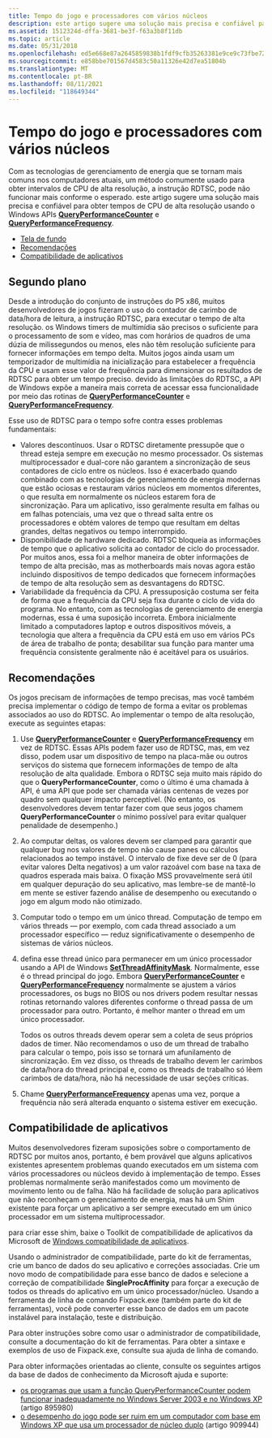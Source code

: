 ```yaml
---
title: Tempo do jogo e processadores com vários núcleos
description: este artigo sugere uma solução mais precisa e confiável para obter tempos de CPU de alta resolução usando o Windows APIs QueryPerformanceCounter e QueryPerformanceFrequency.
ms.assetid: 1512324d-dffa-3681-be3f-f63a3b8f11db
ms.topic: article
ms.date: 05/31/2018
ms.openlocfilehash: ed5e668e87a2645859838b1fdf9cfb35263381e9ce9c73fbe72232ad3d3a46cd
ms.sourcegitcommit: e858bbe701567d4583c50a11326e42d7ea51804b
ms.translationtype: MT
ms.contentlocale: pt-BR
ms.lasthandoff: 08/11/2021
ms.locfileid: "118649344"
---
```

# <a name="game-timing-and-multicore-processors"></a>Tempo do jogo e processadores com vários núcleos

Com as tecnologias de gerenciamento de energia que se tornam mais comuns nos computadores atuais, um método comumente usado para obter intervalos de CPU de alta resolução, a instrução RDTSC, pode não funcionar mais conforme o esperado. este artigo sugere uma solução mais precisa e confiável para obter tempos de CPU de alta resolução usando o Windows APIs [**QueryPerformanceCounter**](/windows/win32/api/profileapi/nf-profileapi-queryperformancecounter) e [**QueryPerformanceFrequency**](/windows/win32/api/profileapi/nf-profileapi-queryperformancefrequency).

-   [Tela de fundo](#background)
-   [Recomendações](#recommendations)
-   [Compatibilidade de aplicativos](#application-compatibility)

## <a name="background"></a>Segundo plano

Desde a introdução do conjunto de instruções do P5 x86, muitos desenvolvedores de jogos fizeram o uso do contador de carimbo de data/hora de leitura, a instrução RDTSC, para executar o tempo de alta resolução. os Windows timers de multimídia são precisos o suficiente para o processamento de som e vídeo, mas com horários de quadros de uma dúzia de milissegundos ou menos, eles não têm resolução suficiente para fornecer informações em tempo delta. Muitos jogos ainda usam um temporizador de multimídia na inicialização para estabelecer a frequência da CPU e usam esse valor de frequência para dimensionar os resultados de RDTSC para obter um tempo preciso. devido às limitações do RDTSC, a API de Windows expõe a maneira mais correta de acessar essa funcionalidade por meio das rotinas de [**QueryPerformanceCounter**](/windows/win32/api/profileapi/nf-profileapi-queryperformancecounter) e [**QueryPerformanceFrequency**](/windows/win32/api/profileapi/nf-profileapi-queryperformancefrequency).

Esse uso de RDTSC para o tempo sofre contra esses problemas fundamentais:

-   Valores descontínuos. Usar o RDTSC diretamente pressupõe que o thread esteja sempre em execução no mesmo processador. Os sistemas multiprocessador e dual-core não garantem a sincronização de seus contadores de ciclo entre os núcleos. Isso é exacerbado quando combinado com as tecnologias de gerenciamento de energia modernas que estão ociosas e restauram vários núcleos em momentos diferentes, o que resulta em normalmente os núcleos estarem fora de sincronização. Para um aplicativo, isso geralmente resulta em falhas ou em falhas potenciais, uma vez que o thread salta entre os processadores e obtém valores de tempo que resultam em deltas grandes, deltas negativos ou tempo interrompido.
-   Disponibilidade de hardware dedicado. RDTSC bloqueia as informações de tempo que o aplicativo solicita ao contador de ciclo do processador. Por muitos anos, essa foi a melhor maneira de obter informações de tempo de alta precisão, mas as motherboards mais novas agora estão incluindo dispositivos de tempo dedicados que fornecem informações de tempo de alta resolução sem as desvantagens do RDTSC.
-   Variabilidade da frequência da CPU. A pressuposição costuma ser feita de forma que a frequência da CPU seja fixa durante o ciclo de vida do programa. No entanto, com as tecnologias de gerenciamento de energia modernas, essa é uma suposição incorreta. Embora inicialmente limitado a computadores laptop e outros dispositivos móveis, a tecnologia que altera a frequência da CPU está em uso em vários PCs de área de trabalho de ponta; desabilitar sua função para manter uma frequência consistente geralmente não é aceitável para os usuários.

## <a name="recommendations"></a>Recomendações

Os jogos precisam de informações de tempo precisas, mas você também precisa implementar o código de tempo de forma a evitar os problemas associados ao uso do RDTSC. Ao implementar o tempo de alta resolução, execute as seguintes etapas:

1.  Use [**QueryPerformanceCounter**](/windows/win32/api/profileapi/nf-profileapi-queryperformancecounter) e [**QueryPerformanceFrequency**](/windows/win32/api/profileapi/nf-profileapi-queryperformancefrequency) em vez de RDTSC. Essas APIs podem fazer uso de RDTSC, mas, em vez disso, podem usar um dispositivo de tempo na placa-mãe ou outros serviços do sistema que fornecem informações de tempo de alta resolução de alta qualidade. Embora o RDTSC seja muito mais rápido do que o **QueryPerformanceCounter**, como o último é uma chamada à API, é uma API que pode ser chamada várias centenas de vezes por quadro sem qualquer impacto perceptível. (No entanto, os desenvolvedores devem tentar fazer com que seus jogos chamem **QueryPerformanceCounter** o mínimo possível para evitar qualquer penalidade de desempenho.)
2.  Ao computar deltas, os valores devem ser clamped para garantir que qualquer bug nos valores de tempo não cause panes ou cálculos relacionados ao tempo instável. O intervalo de fixe deve ser de 0 (para evitar valores Delta negativos) a um valor razoável com base na taxa de quadros esperada mais baixa. O fixação MSS provavelmente será útil em qualquer depuração do seu aplicativo, mas lembre-se de mantê-lo em mente se estiver fazendo análise de desempenho ou executando o jogo em algum modo não otimizado.
3.  Computar todo o tempo em um único thread. Computação de tempo em vários threads — por exemplo, com cada thread associado a um processador específico — reduz significativamente o desempenho de sistemas de vários núcleos.
4.  defina esse thread único para permanecer em um único processador usando a API de Windows [**SetThreadAffinityMask**](/windows/win32/api/winbase/nf-winbase-setthreadaffinitymask). Normalmente, esse é o thread principal do jogo. Embora [**QueryPerformanceCounter**](/windows/win32/api/profileapi/nf-profileapi-queryperformancecounter) e [**QueryPerformanceFrequency**](/windows/win32/api/profileapi/nf-profileapi-queryperformancefrequency) normalmente se ajustem a vários processadores, os bugs no BIOS ou nos drivers podem resultar nessas rotinas retornando valores diferentes conforme o thread passa de um processador para outro. Portanto, é melhor manter o thread em um único processador.

    Todos os outros threads devem operar sem a coleta de seus próprios dados de timer. Não recomendamos o uso de um thread de trabalho para calcular o tempo, pois isso se tornará um afunilamento de sincronização. Em vez disso, os threads de trabalho devem ler carimbos de data/hora do thread principal e, como os threads de trabalho só lêem carimbos de data/hora, não há necessidade de usar seções críticas.

5.  Chame [**QueryPerformanceFrequency**](/windows/win32/api/profileapi/nf-profileapi-queryperformancefrequency) apenas uma vez, porque a frequência não será alterada enquanto o sistema estiver em execução.

## <a name="application-compatibility"></a>Compatibilidade de aplicativos

Muitos desenvolvedores fizeram suposições sobre o comportamento de RDTSC por muitos anos, portanto, é bem provável que alguns aplicativos existentes apresentem problemas quando executados em um sistema com vários processadores ou núcleos devido à implementação de tempo. Esses problemas normalmente serão manifestados como um movimento de movimento lento ou de falha. Não há facilidade de solução para aplicativos que não reconheçam o gerenciamento de energia, mas há um Shim existente para forçar um aplicativo a ser sempre executado em um único processador em um sistema multiprocessador.

para criar esse shim, baixe o Toolkit de compatibilidade de aplicativos da Microsoft de [Windows compatibilidade de aplicativos](/archive/blogs/yongrhee/download-application-compatibility-toolkit-act-for-windows-10).

Usando o administrador de compatibilidade, parte do kit de ferramentas, crie um banco de dados do seu aplicativo e correções associadas. Crie um novo modo de compatibilidade para esse banco de dados e selecione a correção de compatibilidade **SingleProcAffinity** para forçar a execução de todos os threads do aplicativo em um único processador/núcleo. Usando a ferramenta de linha de comando Fixpack.exe (também parte do kit de ferramentas), você pode converter esse banco de dados em um pacote instalável para instalação, teste e distribuição.

Para obter instruções sobre como usar o administrador de compatibilidade, consulte a documentação do kit de ferramentas. Para obter a sintaxe e exemplos de uso de Fixpack.exe, consulte sua ajuda de linha de comando.

Para obter informações orientadas ao cliente, consulte os seguintes artigos da base de dados de conhecimento da Microsoft ajuda e suporte:

-   [os programas que usam a função QueryPerformanceCounter podem funcionar inadequadamente no Windows Server 2003 e no Windows XP](https://support.microsoft.com/kb/895980) (artigo 895980)
-   [o desempenho do jogo pode ser ruim em um computador com base em Windows XP que usa um processador de núcleo duplo](https://support.microsoft.com/kb/909944) (artigo 909944)

 

 
